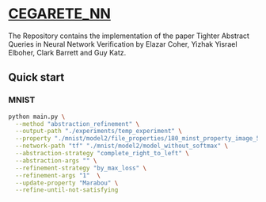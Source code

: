 # [CEGARETE_NN]()

The Repository contains the implementation of the paper 
Tighter Abstract Queries in Neural Network Verification
by Elazar Coher, Yizhak Yisrael Elboher, Clark Barrett and Guy Katz.

## Quick start

### MNIST

```bash
python main.py \
  --method "abstraction_refinement" \
  --output-path "./experiments/temp_experiment" \
  --property "./mnist/model2/file_properties/180_minst_property_image_5.py" \
  --network-path "tf" "./mnist/model2/model_without_softmax" \
  --abstraction-strategy "complete_right_to_left" \
  --abstraction-args "" \
  --refinement-strategy "by_max_loss" \
  --refinement-args "1"  \
  --update-property "Marabou" \
  --refine-until-not-satisfying
```


